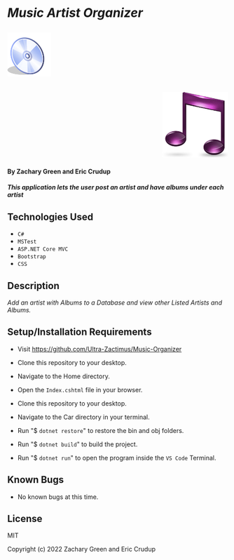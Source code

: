 # _Music Artist Organizer <p><img src="./MusicOrganizer/wwwroot/img/cd-icon.svg" alt="cd icon" width="100"></p>_

<p align="right">
  <img src="./MusicOrganizer/wwwroot/img/music-icon.png" alt="Music Symbol Icon" width="150">
</p>

#### By Zachary Green and Eric Crudup

#### _This application lets the user post an artist and have albums under each artist_

## Technologies Used

* `C#`
* `MSTest`
* `ASP.NET Core MVC`
* `Bootstrap`
* `CSS`

## Description

_Add an artist with Albums to a Database and view other Listed Artists and Albums._

## Setup/Installation Requirements

* Visit https://github.com/Ultra-Zactimus/Music-Organizer
* Clone this repository to your desktop.
* Navigate to the Home directory.
* Open the `Index.cshtml` file in your browser.

* Clone this repository to your desktop.
* Navigate to the Car directory in your terminal.
* Run "$ `dotnet restore`" to restore the bin and obj folders.
* Run "$ `dotnet build`" to build the project.
* Run "$ `dotnet run`" to open the program inside the `VS Code` Terminal.

## Known Bugs

* No known bugs at this time.

## License

MIT

Copyright (c) 2022 Zachary Green and Eric Crudup